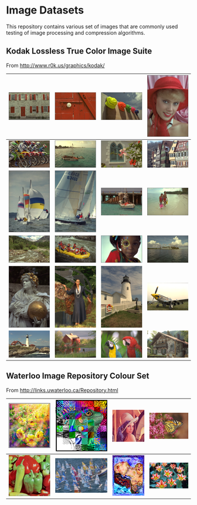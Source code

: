 # Image Datasets

This repository contains various set of images that are commonly used testing of image processing and compression algorithms.

## Kodak Lossless True Color Image Suite

From http://www.r0k.us/graphics/kodak/

| <img src="kodak\kodim01.png" style="zoom:25%;" /> | <img src="kodak\kodim02.png" style="zoom:25%;" /> | <img src="kodak\kodim03.png" style="zoom:25%;" /> | <img src="kodak\kodim04.png" style="zoom:25%;" /> |
|---------------------------------------------------|---------------------------------------------------|---------------------------------------------------|---------------------------------------------------|
| <img src="kodak\kodim05.png" style="zoom:25%;" /> | <img src="kodak\kodim06.png" style="zoom:25%;" /> | <img src="kodak\kodim07.png" style="zoom:25%;" /> | <img src="kodak\kodim08.png" style="zoom:25%;" /> |
| <img src="kodak\kodim09.png" style="zoom:25%;" /> | <img src="kodak\kodim10.png" style="zoom:25%;" /> | <img src="kodak\kodim11.png" style="zoom:25%;" /> | <img src="kodak\kodim12.png" style="zoom:25%;" /> |
| <img src="kodak\kodim13.png" style="zoom:25%;" /> | <img src="kodak\kodim14.png" style="zoom:25%;" /> | <img src="kodak\kodim15.png" style="zoom:25%;" /> | <img src="kodak\kodim16.png" style="zoom:25%;" /> |
| <img src="kodak\kodim17.png" style="zoom:25%;" /> | <img src="kodak\kodim18.png" style="zoom:25%;" /> | <img src="kodak\kodim19.png" style="zoom:25%;" /> | <img src="kodak\kodim20.png" style="zoom:25%;" /> |
| <img src="kodak\kodim21.png" style="zoom:25%;" /> | <img src="kodak\kodim22.png" style="zoom:25%;" /> | <img src="kodak\kodim23.png" style="zoom:25%;" /> | <img src="kodak\kodim24.png" style="zoom:25%;" /> |


## Waterloo Image Repository Colour Set

From http://links.uwaterloo.ca/Repository.html

| <img src="waterloo\clegg.png" style="zoom:25%;" />   | <img src="waterloo\frymire.png" style="zoom:25%;" /> | <img src="waterloo\lena.png" style="zoom:25%;" />    | <img src="waterloo\monarch.png" style="zoom:25%;" /> |
|------------------------------------------------------|------------------------------------------------------|------------------------------------------------------|------------------------------------------------------|
| <img src="waterloo\peppers.png" style="zoom:25%;" /> | <img src="waterloo\sail.png" style="zoom:25%;" />    | <img src="waterloo\serrano.png" style="zoom:25%;" /> | <img src="waterloo\tulips.png" style="zoom:25%;" />  |

